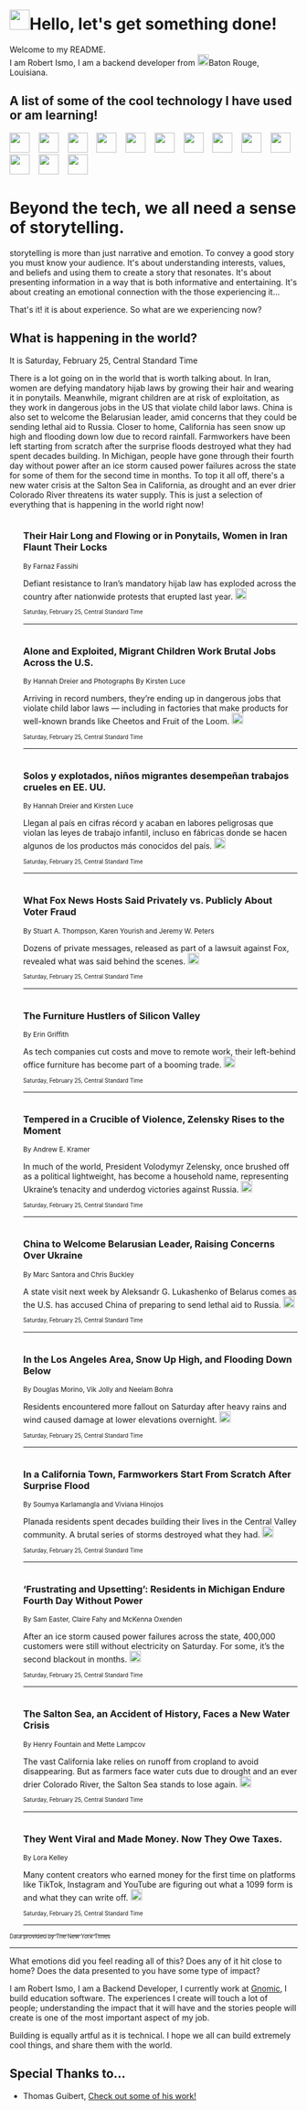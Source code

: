 <h1><img src="https://emojis.slackmojis.com/emojis/images/1643514375/3493/hot-coffee.gif?1643514375" width="35"/>Hello, let's get something done!</h1>

<p>Welcome to my README.<br/>
I am Robert Ismo, I am a backend developer from <img src="https://emojis.slackmojis.com/emojis/images/1638395689/50435/moulin_rouge.png?1638395689" width="20"/>Baton Rouge, Louisiana.</p>
<h2>A list of some of the cool technology I have used or am learning!</h2>
<p>
<img src="https://emojis.slackmojis.com/emojis/images/1643516091/21142/meow_bongotap.gif?1643516091" width="35" alt="">
<img src="https://img.shields.io/badge/Favorite%20Frontend%20Framework-SvelteKit-f83903" alt="">
<img src="https://img.shields.io/badge/Second%20Favorite-Vue-40b581" alt="">
<img src="https://img.shields.io/badge/Most%20Used%20Runtime-Nodejs-78b061" alt="">
<img src="https://emojis.slackmojis.com/emojis/images/1643517416/34482/fire.gif?1643517416" width="35" alt="">
<img src="https://img.shields.io/badge/Javascript%20But%20Better-Typescript-0078ca" alt="">
<img src="https://img.shields.io/badge/Favorite%20Language-Elixir-3e244d" alt="">
<img src="https://img.shields.io/badge/Containerize%20Everything-Docker-6ac9ef" alt="">
<img src="https://emojis.slackmojis.com/emojis/images/1643514596/5999/meow_party.gif?1643514596" width="35" alt="">
<img src="https://img.shields.io/badge/API%20Love%20Language-Graphql-de32a5" alt="">
<img src="https://img.shields.io/badge/Our%20Favorite%20Version%20Controller-Git-e94f33" alt="">
<img src="https://img.shields.io/badge/Favorite%20Database-Redis-d42d1d" alt="">
<img src="https://emojis.slackmojis.com/emojis/images/1643514559/5584/deployparrot.gif?1643514559" width="35" alt="">
<img src="https://img.shields.io/badge/Container%20Interstate-RabbitMQ-f66200" alt="">
<img src="https://img.shields.io/badge/Gotta%20Learn-Kubernetes-316adf" alt="">
<img src="https://img.shields.io/badge/Really%20Mature%20Now-WASM-654fef" alt="">
<img src="https://emojis.slackmojis.com/emojis/images/1666642497/61942/dance_vibe.gif?1666642497" width="35" alt="">
<img src="https://img.shields.io/badge/For%20My%20M1-ARM64-657d96" alt="">
<img src="https://img.shields.io/badge/Loving%20This%20So%20Much-TailwindCSS-17bcb5" alt="">
<img src="https://img.shields.io/badge/Cool%20Build%20Tool-Vite-f9cb24" alt="">
<img src="https://emojis.slackmojis.com/emojis/images/1669231376/62819/working-on-it.gif?1669231376" width="35" alt="">
<img src="https://img.shields.io/badge/Fun%20and%20Easy%20Database-MongoDB-5f8c49" alt="">
<img src="https://img.shields.io/badge/JS%20Life%20Support-NPM-c73737" alt="">
<img src="https://img.shields.io/badge/I%20Liked%20It-DynamoDB-0073b9" alt="">
<img src="https://emojis.slackmojis.com/emojis/images/1643514045/46/question.gif?1643514045" width="35" alt="">
<img src="https://img.shields.io/badge/cool-React-60d6f9" alt="">
<img src="https://img.shields.io/badge/Future%20Big%20Project-Lambda-f37e00" alt="">
<img src="https://img.shields.io/badge/NPM%20But%20Better-PNPM-f1aa07" alt="">
<img src="https://emojis.slackmojis.com/emojis/images/1643514943/9662/fbwow.gif?1643514943" width="35" alt="">
<img src="https://img.shields.io/badge/First%20Language-C-662079" alt="">
<img src="https://img.shields.io/badge/Where%20I%20Deploy%20Frontend-Vercel-000000" alt="">
<img src="https://img.shields.io/badge/Who%20Does%20not%20Want%20an%20App-Swift-f9492a" alt="">
<img src="https://emojis.slackmojis.com/emojis/images/1643514058/151/javascript.png?1643514058" width="35" alt="">
<img src="https://img.shields.io/badge/cool-Python-fbd542" alt="">
<img src="https://img.shields.io/badge/Favorite%20Something-Stripe-656cdc" alt="">
<img src="https://img.shields.io/badge/Of%20Course-HTML5-ed6327" alt="">
<img src="https://emojis.slackmojis.com/emojis/images/1660415405/60731/bomb.gif?1660415405" width="35" alt="">
<img src="https://img.shields.io/badge/hate-CSS-2964ec" alt="">
<img src="https://img.shields.io/badge/Learning-CircleCI-141215" alt="">
<img src="https://img.shields.io/badge/Learning-Rust-fbbb3b" alt="">
<img src="https://emojis.slackmojis.com/emojis/images/1660415397/60712/writing-hand.gif?1660415397" width="35" alt="">
<img src="https://img.shields.io/badge/Dev%20Browser%20of%20Choice-Firefox-cc4e26" alt="">
<img src="https://img.shields.io/badge/Recoverying%20From%20Windows-UNIX-1781e3" alt="">
<img src="https://img.shields.io/badge/LOVE-LogSeq-90c1c2" alt="">
<img src="https://emojis.slackmojis.com/emojis/images/1643514066/223/kirby.gif?1643514066" width="35" alt="">
<img src="https://img.shields.io/badge/Daily%20Driver-MacOS-e6e6e8" alt="">
<img src="https://img.shields.io/badge/Git%20Server-Github-000000" alt="">
<img src="https://img.shields.io/badge/enjoyable-EC2-f17428" alt="">
<img src="https://emojis.slackmojis.com/emojis/images/1643514239/2069/excited.gif?1643514239" width="35" alt="">
</p>
<h1>Beyond the tech, we all need a sense of storytelling.</h1>
<p>storytelling is more than just narrative and emotion. To convey a good story you must know your audience. It's about understanding interests, values, and beliefs and using them to create a story that resonates. It's about presenting information in a way that is both informative and entertaining. It's about creating an emotional connection with the those experiencing it...</p>
<p>That's it! it is about experience. So what are we experiencing now?</p>
<h2>What is happening in the world?</h2>
<p>It is Saturday, February 25, Central Standard Time</p>
<p>
There is a lot going on in the world that is worth talking about. In Iran, women are defying mandatory hijab laws by growing their hair and wearing it in ponytails. Meanwhile, migrant children are at risk of exploitation, as they work in dangerous jobs in the US that violate child labor laws. China is also set to welcome the Belarusian leader, amid concerns that they could be sending lethal aid to Russia. Closer to home, California has seen snow up high and flooding down low due to record rainfall. Farmworkers have been left starting from scratch after the surprise floods destroyed what they had spent decades building. In Michigan, people have gone through their fourth day without power after an ice storm caused power failures across the state for some of them for the second time in months. To top it all off, there&#39;s a new water crisis at the Salton Sea in California, as drought and an ever drier Colorado River threatens its water supply. This is just a selection of everything that is happening in the world right now!</p>
<ol>
<img src="https://img.shields.io/badge/-world-blue" alt="">
<h3>Their Hair Long and Flowing or in Ponytails, Women in Iran Flaunt Their Locks</h3>
<sub>By Farnaz Fassihi</sub>
<p>Defiant resistance to Iran’s mandatory hijab law has exploded across the country after nationwide protests that erupted last year.  <a href="https://nyti.ms/41sD8Nq"><img src="https://developer.nytimes.com/files/poweredby_nytimes_30b.png?v=1583354208352" height="20"></a></p>
<sub><sub>Saturday, February 25, Central Standard Time</sub></sub>
<hr/>
<img src="https://img.shields.io/badge/-us-blue" alt="">
<h3>Alone and Exploited, Migrant Children Work Brutal Jobs Across the U.S.</h3>
<sub>By Hannah Dreier and Photographs By Kirsten Luce</sub>
<p>Arriving in record numbers, they’re ending up in dangerous jobs that violate child labor laws — including in factories that make products for well-known brands like Cheetos and Fruit of the Loom.  <a href="https://nyti.ms/3IPNJd9"><img src="https://developer.nytimes.com/files/poweredby_nytimes_30b.png?v=1583354208352" height="20"></a></p>
<sub><sub>Saturday, February 25, Central Standard Time</sub></sub>
<hr/>
<img src="https://img.shields.io/badge/-espanol-blue" alt="">
<h3>Solos y explotados, niños migrantes desempeñan trabajos crueles en EE. UU.</h3>
<sub>By Hannah Dreier and Kirsten Luce</sub>
<p>Llegan al país en cifras récord y acaban en labores peligrosas que violan las leyes de trabajo infantil, incluso en fábricas donde se hacen algunos de los productos más conocidos del país.  <a href="https://nyti.ms/3SrLUaC"><img src="https://developer.nytimes.com/files/poweredby_nytimes_30b.png?v=1583354208352" height="20"></a></p>
<sub><sub>Saturday, February 25, Central Standard Time</sub></sub>
<hr/>
<img src="https://img.shields.io/badge/-business-blue" alt="">
<h3>What Fox News Hosts Said Privately vs. Publicly About Voter Fraud</h3>
<sub>By Stuart A. Thompson, Karen Yourish and Jeremy W. Peters</sub>
<p>Dozens of private messages, released as part of a lawsuit against Fox, revealed what was said behind the scenes.  <a href="https://nyti.ms/3SBlfYT"><img src="https://developer.nytimes.com/files/poweredby_nytimes_30b.png?v=1583354208352" height="20"></a></p>
<sub><sub>Saturday, February 25, Central Standard Time</sub></sub>
<hr/>
<img src="https://img.shields.io/badge/-technology-blue" alt="">
<h3>The Furniture Hustlers of Silicon Valley</h3>
<sub>By Erin Griffith</sub>
<p>As tech companies cut costs and move to remote work, their left-behind office furniture has become part of a booming trade.  <a href="https://nyti.ms/3m6WyYf"><img src="https://developer.nytimes.com/files/poweredby_nytimes_30b.png?v=1583354208352" height="20"></a></p>
<sub><sub>Saturday, February 25, Central Standard Time</sub></sub>
<hr/>
<img src="https://img.shields.io/badge/-world-blue" alt="">
<h3>Tempered in a Crucible of Violence, Zelensky Rises to the Moment</h3>
<sub>By Andrew E. Kramer</sub>
<p>In much of the world, President Volodymyr Zelensky, once brushed off as a political lightweight, has become a household name, representing Ukraine’s tenacity and underdog victories against Russia.  <a href="https://nyti.ms/3m4Fxhd"><img src="https://developer.nytimes.com/files/poweredby_nytimes_30b.png?v=1583354208352" height="20"></a></p>
<sub><sub>Saturday, February 25, Central Standard Time</sub></sub>
<hr/>
<img src="https://img.shields.io/badge/-world-blue" alt="">
<h3>China to Welcome Belarusian Leader, Raising Concerns Over Ukraine</h3>
<sub>By Marc Santora and Chris Buckley</sub>
<p>A state visit next week by Aleksandr G. Lukashenko of Belarus comes as the U.S. has accused China of preparing to send lethal aid to Russia.  <a href="https://nyti.ms/3IqsnTg"><img src="https://developer.nytimes.com/files/poweredby_nytimes_30b.png?v=1583354208352" height="20"></a></p>
<sub><sub>Saturday, February 25, Central Standard Time</sub></sub>
<hr/>
<img src="https://img.shields.io/badge/-us-blue" alt="">
<h3>In the Los Angeles Area, Snow Up High, and Flooding Down Below</h3>
<sub>By Douglas Morino, Vik Jolly and Neelam Bohra</sub>
<p>Residents encountered more fallout on Saturday after heavy rains and wind caused damage at lower elevations overnight.  <a href="https://nyti.ms/41vhkAP"><img src="https://developer.nytimes.com/files/poweredby_nytimes_30b.png?v=1583354208352" height="20"></a></p>
<sub><sub>Saturday, February 25, Central Standard Time</sub></sub>
<hr/>
<img src="https://img.shields.io/badge/-us-blue" alt="">
<h3>In a California Town, Farmworkers Start From Scratch After Surprise Flood</h3>
<sub>By Soumya Karlamangla and Viviana Hinojos</sub>
<p>Planada residents spent decades building their lives in the Central Valley community. A brutal series of storms destroyed what they had.  <a href="https://nyti.ms/3m6oQSE"><img src="https://developer.nytimes.com/files/poweredby_nytimes_30b.png?v=1583354208352" height="20"></a></p>
<sub><sub>Saturday, February 25, Central Standard Time</sub></sub>
<hr/>
<img src="https://img.shields.io/badge/-us-blue" alt="">
<h3>‘Frustrating and Upsetting’: Residents in Michigan Endure Fourth Day Without Power</h3>
<sub>By Sam Easter, Claire Fahy and McKenna Oxenden</sub>
<p>After an ice storm caused power failures across the state, 400,000 customers were still without electricity on Saturday. For some, it’s the second blackout in months.  <a href="https://nyti.ms/3KyqGWC"><img src="https://developer.nytimes.com/files/poweredby_nytimes_30b.png?v=1583354208352" height="20"></a></p>
<sub><sub>Saturday, February 25, Central Standard Time</sub></sub>
<hr/>
<img src="https://img.shields.io/badge/-climate-blue" alt="">
<h3>The Salton Sea, an Accident of History, Faces a New Water Crisis</h3>
<sub>By Henry Fountain and Mette Lampcov</sub>
<p>The vast California lake relies on runoff from cropland to avoid disappearing. But as farmers face water cuts due to drought and an ever drier Colorado River, the Salton Sea stands to lose again.  <a href="https://nyti.ms/3Svu06A"><img src="https://developer.nytimes.com/files/poweredby_nytimes_30b.png?v=1583354208352" height="20"></a></p>
<sub><sub>Saturday, February 25, Central Standard Time</sub></sub>
<hr/>
<img src="https://img.shields.io/badge/-business-blue" alt="">
<h3>They Went Viral and Made Money. Now They Owe Taxes.</h3>
<sub>By Lora Kelley</sub>
<p>Many content creators who earned money for the first time on platforms like TikTok, Instagram and YouTube are figuring out what a 1099 form is and what they can write off.  <a href="https://nyti.ms/3SqGrAR"><img src="https://developer.nytimes.com/files/poweredby_nytimes_30b.png?v=1583354208352" height="20"></a></p>
<sub><sub>Saturday, February 25, Central Standard Time</sub></sub>
<hr/>
</ol>
<a href="https://developer.nytimes.com"><sub><sub>Data provided by The New York Times</sub></sub></a>
<hr/>
<p>What emotions did you feel reading all of this? Does any of it hit close to home? Does the data presented to you have some type of impact?</p>
<p>I am Robert Ismo, I am a Backend Developer, I currently work at <a href="https://gnomic.education/">Gnomic</a>, I build education software. The experiences I create will touch a lot of people; understanding the impact that it will have and the stories people will create is one of the most important aspect of my job.</p>
<p>Building is equally artful as it is technical. I hope we all can build extremely cool things, and share them with the world.</p>
<h2>Special Thanks to...</h2>
<ul>
<li>Thomas Guibert, <a href="https://github.com/thmsgbrt/thmsgbrt">Check out some of his work!</a></li>
</ul>
